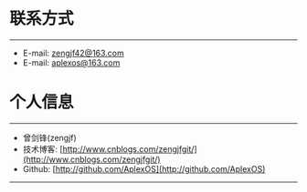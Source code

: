 # 联系方式

---

  * E-mail: zengjf42@163.com 
  * E-mail: aplexos@163.com 

# 个人信息

---

  * 曾剑锋(zengjf)
  * 技术博客: [http://www.cnblogs.com/zengjfgit/](http://www.cnblogs.com/zengjfgit/) 
  * Github:  [http://github.com/AplexOS](http://github.com/AplexOS)

---
